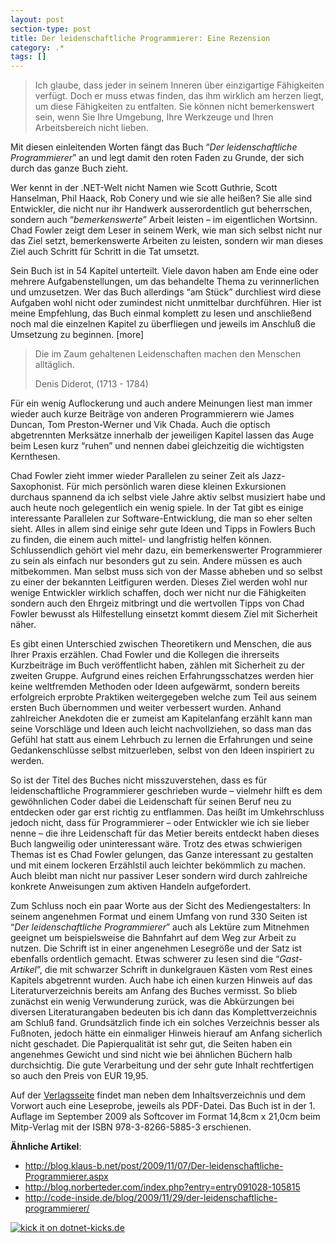 ```yaml
---
layout: post
section-type: post
title: Der leidenschaftliche Programmierer: Eine Rezension
category: .*
tags: []
---
```

<blockquote>
<p>Ich glaube, dass jeder in seinem Inneren &uuml;ber einzigartige F&auml;higkeiten verf&uuml;gt. Doch er muss etwas finden, das ihm wirklich am herzen liegt, um diese F&auml;higkeiten zu entfalten. Sie k&ouml;nnen nicht bemerkenswert sein, wenn Sie Ihre Umgebung, Ihre Werkzeuge und Ihren Arbeitsbereich nicht lieben.</p>
</blockquote>
<p>Mit diesen einleitenden Worten f&auml;ngt das Buch &ldquo;<em>Der leidenschaftliche Programmierer</em>&rdquo; an und legt damit den roten Faden zu Grunde, der sich durch das ganze Buch zieht.</p>
<p>Wer kennt in der .NET-Welt nicht Namen wie Scott Guthrie, Scott Hanselman, Phil Haack, Rob Conery und wie sie alle hei&szlig;en? Sie alle sind Entwickler, die nicht nur ihr Handwerk ausserordentlich gut beherrschen, sondern auch &ldquo;<em>bemerkenswerte</em>&rdquo; Arbeit leisten &ndash; im eigentlichen Wortsinn. Chad Fowler zeigt dem Leser in seinem Werk, wie man sich selbst nicht nur das Ziel setzt, bemerkenswerte Arbeiten zu leisten, sondern wir man dieses Ziel auch Schritt f&uuml;r Schritt in die Tat umsetzt.</p>
<p>Sein Buch ist in 54 Kapitel unterteilt. Viele davon haben am Ende eine oder mehrere Aufgabenstellungen, um das behandelte Thema zu verinnerlichen und umzusetzen. Wer das Buch allerdings &ldquo;am St&uuml;ck&rdquo; durchliest wird diese Aufgaben wohl nicht oder zumindest nicht unmittelbar durchf&uuml;hren. Hier ist meine Empfehlung, das Buch einmal komplett zu lesen und anschlie&szlig;end noch mal die einzelnen Kapitel zu &uuml;berfliegen und jeweils im Anschlu&szlig; die Umsetzung zu beginnen. [more]</p>
<blockquote>
<p>Die im Zaum gehaltenen Leidenschaften machen den Menschen allt&auml;glich.</p>
<p>Denis Diderot, (1713 - 1784)</p>
</blockquote>
<p>F&uuml;r ein wenig Auflockerung und auch andere Meinungen liest man immer wieder auch kurze Beitr&auml;ge von anderen Programmierern wie James Duncan, Tom Preston-Werner und Vik Chada. Auch die optisch abgetrennten Merks&auml;tze innerhalb der jeweiligen Kapitel lassen das Auge beim Lesen kurz &ldquo;ruhen&rdquo; und nennen dabei gleichzeitig die wichtigsten Kernthesen.</p>
<p>Chad Fowler zieht immer wieder Parallelen zu seiner Zeit als Jazz-Saxophonist. F&uuml;r mich pers&ouml;nlich waren diese kleinen Exkursionen durchaus spannend da ich selbst viele Jahre aktiv selbst musiziert habe und auch heute noch gelegentlich ein wenig spiele. In der Tat gibt es einige interessante Parallelen zur Software-Entwicklung, die man so eher selten sieht. Alles in allem sind einige sehr gute Ideen und Tipps in Fowlers Buch zu finden, die einem auch mittel- und langfristig helfen k&ouml;nnen. Schlussendlich geh&ouml;rt viel mehr dazu, ein bemerkenswerter Programmierer zu sein als einfach nur besonders gut zu sein. Andere m&uuml;ssen es auch mitbekommen. Man selbst muss sich von der Masse abheben und so selbst zu einer der bekannten Leitfiguren werden. Dieses Ziel werden wohl nur wenige Entwickler wirklich schaffen, doch wer nicht nur die F&auml;higkeiten sondern auch den Ehrgeiz mitbringt und die wertvollen Tipps von Chad Fowler bewusst als Hilfestellung einsetzt kommt diesem Ziel mit Sicherheit n&auml;her.</p>
<p>Es gibt einen Unterschied zwischen Theoretikern und Menschen, die aus Ihrer Praxis erz&auml;hlen. Chad Fowler und die Kollegen die ihrerseits Kurzbeitr&auml;ge im Buch ver&ouml;ffentlicht haben, z&auml;hlen mit Sicherheit zu der zweiten Gruppe. Aufgrund eines reichen Erfahrungsschatzes werden hier keine weltfremden Methoden oder Ideen aufgew&auml;rmt, sondern bereits erfolgreich erprobte Praktiken weitergegeben welche zum Teil aus seinem ersten Buch &uuml;bernommen und weiter verbessert wurden. Anhand zahlreicher Anekdoten die er zumeist am Kapitelanfang erz&auml;hlt kann man seine Vorschl&auml;ge und Ideen auch leicht nachvollziehen, so dass man das Gef&uuml;hl hat statt aus einem Lehrbuch zu lernen die Erfahrungen und seine Gedankenschl&uuml;sse selbst mitzuerleben, selbst von den Ideen inspiriert zu werden.</p>
<p>So ist der Titel des Buches nicht misszuverstehen, dass es f&uuml;r leidenschaftliche Programmierer geschrieben wurde &ndash; vielmehr hilft es dem gew&ouml;hnlichen Coder dabei die Leidenschaft f&uuml;r seinen Beruf neu zu entdecken oder gar erst richtig zu entflammen. Das hei&szlig;t im Umkehrschluss jedoch nicht, dass f&uuml;r Programmierer &ndash; oder Entwickler wie ich sie lieber nenne &ndash; die ihre Leidenschaft f&uuml;r das Metier bereits entdeckt haben dieses Buch langweilig oder uninteressant w&auml;re. Trotz des etwas schwierigen Themas ist es Chad Fowler gelungen, das Ganze interessant zu gestalten und mit einem lockeren Erz&auml;hlstil auch leichter bek&ouml;mmlich zu machen. Auch bleibt man nicht nur passiver Leser sondern wird durch zahlreiche konkrete Anweisungen zum aktiven Handeln aufgefordert.</p>
<p>Zum Schluss noch ein paar Worte aus der Sicht des Mediengestalters: In seinem angenehmen Format und einem Umfang von rund 330 Seiten ist &ldquo;<em>Der leidenschaftliche Programmierer</em>&rdquo; auch als Lekt&uuml;re zum Mitnehmen geeignet um beispielsweise die Bahnfahrt auf dem Weg zur Arbeit zu nutzen. Die Schrift ist in einer angenehmen Lesegr&ouml;&szlig;e und der Satz ist ebenfalls ordentlich gemacht. Etwas schwerer zu lesen sind die &ldquo;<em>Gast-Artikel</em>&rdquo;, die mit schwarzer Schrift in dunkelgrauen K&auml;sten vom Rest eines Kapitels abgetrennt wurden. Auch habe ich einen kurzen Hinweis auf das Literaturverzeichnis bereits am Anfang des Buches vermisst. So blieb zun&auml;chst ein wenig Verwunderung zur&uuml;ck, was die Abk&uuml;rzungen bei diversen Literaturangaben bedeuten bis ich dann das Komplettverzeichnis am Schlu&szlig; fand. Grunds&auml;tzlich finde ich ein solches Verzeichnis besser als Fu&szlig;noten, jedoch h&auml;tte ein einmaliger Hinweis hierauf am Anfang sicherlich nicht geschadet. Die Papierqualit&auml;t ist sehr gut, die Seiten haben ein angenehmes Gewicht und sind nicht wie bei &auml;hnlichen B&uuml;chern halb durchsichtig. Die gute Verarbeitung und der sehr gute Inhalt rechtfertigen so auch den Preis von EUR 19,95.</p>
<p>Auf der <a href="http://www.it-fachportal.de/5885" target="_blank">Verlagsseite</a> findet man neben dem Inhaltsverzeichnis und dem Vorwort auch eine Leseprobe, jeweils als PDF-Datei. Das Buch ist in der 1. Auflage im September 2009 als Softcover im Format 14,8cm x 21,0cm beim Mitp-Verlag mit der ISBN 978-3-8266-5885-3 erschienen.</p>
<p><strong>&Auml;hnliche Artikel</strong>:</p>
<ul>
<li><a title="http://blog.klaus-b.net/post/2009/11/07/Der-leidenschaftliche-Programmierer.aspx" href="http://blog.klaus-b.net/post/2009/11/07/Der-leidenschaftliche-Programmierer.aspx">http://blog.klaus-b.net/post/2009/11/07/Der-leidenschaftliche-Programmierer.aspx</a> </li>
<li><a title="http://blog.norberteder.com/index.php?entry=entry091028-105815" href="http://blog.norberteder.com/index.php?entry=entry091028-105815">http://blog.norberteder.com/index.php?entry=entry091028-105815</a> </li>
<li><a title="http://code-inside.de/blog/2009/11/29/der-leidenschaftliche-programmierer/" href="http://code-inside.de/blog/2009/11/29/der-leidenschaftliche-programmierer/">http://code-inside.de/blog/2009/11/29/der-leidenschaftliche-programmierer/</a> </li>
</ul>
<div><a href="http://dotnet-kicks.de/kick/?url=http%3a%2f%2fgordon-breuer.de%2fpost%2f2009%2f12%2f22%2fDer-leidenschaftliche-Programmierer-Eine-Rezension.aspx"><img src="http://dotnet-kicks.de/Services/Images/KickItImageGenerator.ashx?url=http%3a%2f%2fgordon-breuer.de%2fpost%2f2009%2f12%2f22%2fDer-leidenschaftliche-Programmierer-Eine-Rezension.aspx" border="0" alt="kick it on dotnet-kicks.de" /></a></div>
